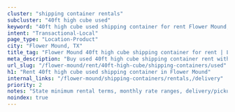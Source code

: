 ```yaml
---
cluster: "shipping container rentals"
subcluster: "40ft high cube used"
keyword: "40ft high cube used shipping container for rent Flower Mound, TX"
intent: "Transactional-Local"
page_type: "Location-Product"
city: "Flower Mound, TX"
title_tag: "Flower Mound 40ft high cube shipping container for rent | LC"
meta_description: "Buy used 40ft high cube shipping container rent with local delivery in Flower Mound, TX. LC Container — local Since 2003. Request a fast quote today."
url_slug: "/flower-mound/rent/40ft-high-cube/shipping-containers/used"
h1: "Rent 40ft high cube used shipping container in Flower Mound"
internal_links: "/flower-mound/shipping-containers/rentals,/delivery"
priority: 2
notes: "State minimum rental terms, monthly rate ranges, delivery/pickup fees, service area."
noindex: true
---
```


<!-- TODO: Add unique city/inventory copy, images, and internal links here. -->
